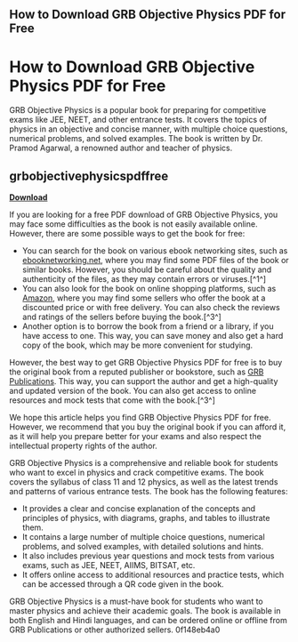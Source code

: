## How to Download GRB Objective Physics PDF for Free

  
# How to Download GRB Objective Physics PDF for Free
 
GRB Objective Physics is a popular book for preparing for competitive exams like JEE, NEET, and other entrance tests. It covers the topics of physics in an objective and concise manner, with multiple choice questions, numerical problems, and solved examples. The book is written by Dr. Pramod Agarwal, a renowned author and teacher of physics.
 
## grbobjectivephysicspdffree


[**Download**](https://www.google.com/url?q=https%3A%2F%2Ftlniurl.com%2F2tK2qI&sa=D&sntz=1&usg=AOvVaw2jzu-Xcm83rgmqan8IrGmP)

 
If you are looking for a free PDF download of GRB Objective Physics, you may face some difficulties as the book is not easily available online. However, there are some possible ways to get the book for free:
 
- You can search for the book on various ebook networking sites, such as [ebooknetworking.net](https://www.ebooknetworking.net/ebooks/grb-objective-physics.html), where you may find some PDF files of the book or similar books. However, you should be careful about the quality and authenticity of the files, as they may contain errors or viruses.[^1^]
- You can also look for the book on online shopping platforms, such as [Amazon](https://www.amazon.in/GRB-OBJECTIVE-PHYSICS-NEET-ENTRANCE/dp/B07ZVQ8W9X), where you may find some sellers who offer the book at a discounted price or with free delivery. You can also check the reviews and ratings of the sellers before buying the book.[^3^]
- Another option is to borrow the book from a friend or a library, if you have access to one. This way, you can save money and also get a hard copy of the book, which may be more convenient for studying.

However, the best way to get GRB Objective Physics PDF for free is to buy the original book from a reputed publisher or bookstore, such as [GRB Publications](https://grbpublications.com/product/grb-objective-physics-for-neet-all-other-medical-entrance-examinations-2nd-year-programme/). This way, you can support the author and get a high-quality and updated version of the book. You can also get access to online resources and mock tests that come with the book.[^3^]

We hope this article helps you find GRB Objective Physics PDF for free. However, we recommend that you buy the original book if you can afford it, as it will help you prepare better for your exams and also respect the intellectual property rights of the author.

GRB Objective Physics is a comprehensive and reliable book for students who want to excel in physics and crack competitive exams. The book covers the syllabus of class 11 and 12 physics, as well as the latest trends and patterns of various entrance tests. The book has the following features:

- It provides a clear and concise explanation of the concepts and principles of physics, with diagrams, graphs, and tables to illustrate them.
- It contains a large number of multiple choice questions, numerical problems, and solved examples, with detailed solutions and hints.
- It also includes previous year questions and mock tests from various exams, such as JEE, NEET, AIIMS, BITSAT, etc.
- It offers online access to additional resources and practice tests, which can be accessed through a QR code given in the book.

GRB Objective Physics is a must-have book for students who want to master physics and achieve their academic goals. The book is available in both English and Hindi languages, and can be ordered online or offline from GRB Publications or other authorized sellers.
 0f148eb4a0
